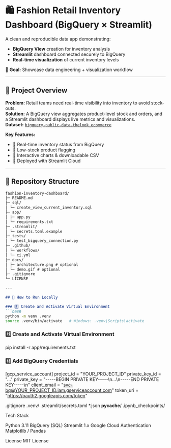 # 🛍️ Fashion Retail Inventory Dashboard (BigQuery × Streamlit)

A clean and reproducible data app demonstrating:

- **BigQuery View** creation for inventory analysis  
- **Streamlit** dashboard connected securely to BigQuery  
- **Real-time visualization** of current inventory levels  

🎯 **Goal:** Showcase data engineering + visualization workflow

---

## 🧭 Project Overview

**Problem:** Retail teams need real-time visibility into inventory to avoid stock-outs.  
**Solution:** A BigQuery view aggregates product-level stock and orders, and a Streamlit dashboard displays live metrics and visualizations.  
**Dataset:** [`bigquery-public-data.thelook_ecommerce`](https://console.cloud.google.com/marketplace/product/bigquery-public-data/thelook-ecommerce)

**Key Features:**
- 🔹 Real-time inventory status from BigQuery  
- 🔹 Low-stock product flagging  
- 🔹 Interactive charts & downloadable CSV  
- 🔹 Deployed with Streamlit Cloud  

---

## 📁 Repository Structure

```markdown
fashion-inventory-dashboard/
├─ README.md
├─ sql/
│ └─ create_view_current_inventory.sql
├─ app/
│ ├─ app.py
│ └─ requirements.txt
├─ .streamlit/
│ └─ secrets.toml.example
├─ tests/
│ └─ test_bigquery_connection.py
├─ .github/
│ └─ workflows/
│ └─ ci.yml
├─ docs/
│ ├─ architecture.png # optional
│ └─ demo.gif # optional
├─ .gitignore
└─ LICENSE

---

## 🚀 How to Run Locally

### 1️⃣ Create and Activate Virtual Environment
```bash
python -m venv .venv
source .venv/bin/activate   # Windows: .venv\Scripts\activate

```
### 2️⃣ Create and Activate Virtual Environment
pip install -r app/requirements.txt

### 3️⃣ Add BigQuery Credentials

[gcp_service_account]
project_id = "YOUR_PROJECT_ID"
private_key_id = "..."
private_key = "-----BEGIN PRIVATE KEY-----\\n...\\n-----END PRIVATE KEY-----\\n"
client_email = "svc-bq@YOUR_PROJECT_ID.iam.gserviceaccount.com"
token_uri = "https://oauth2.googleapis.com/token"

.gitignore
.venv/
.streamlit/secrets.toml
*.json
__pycache__/
.ipynb_checkpoints/

Tech Stack

Python 3.11
BigQuery (SQL)
Streamlit 1.x
Google Cloud Authentication
Matplotlib / Pandas

License
MIT License
